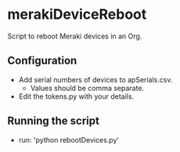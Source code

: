 # merakiDeviceReboot
Script to reboot Meraki devices in an Org.

## Configuration
* Add serial numbers of devices to apSerials.csv.  
  * Values should be comma separate.
* Edit the tokens.py with your details.

## Running the script
* run: 'python rebootDevices.py'
